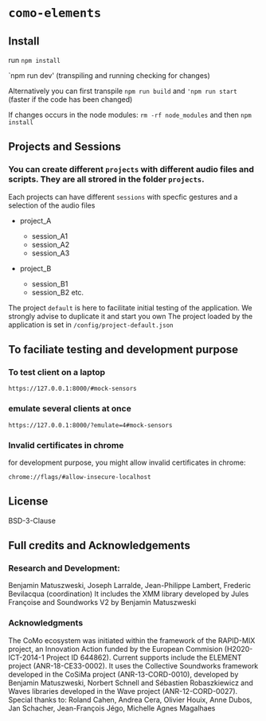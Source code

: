 # `como-elements`

## Install

run
`npm install`

`npm run dev'  (transpiling and running checking for changes)

Alternatively you can first transpile
`npm run build`
and
`'npm run start` (faster if the code has been changed)

If changes occurs in the node modules:
`rm -rf node_modules` and then `npm install`


## Projects and Sessions

### You can create different `projects` with different audio files and scripts. They are all strored in the folder `projects`.
Each projects can have different `sessions` with specfic gestures and a selection of the audio files

- project_A
  - session_A1
  - session_A2
  - session_A3

- project_B
  - session_B1
  - session_B2
etc.

The project `default` is here to facilitate initial testing of the application. We strongly advise to duplicate it and start you own
The project loaded by the application is set in `/config/project-default.json`

###


## To faciliate testing and development purpose

### To test client on a laptop

```
https://127.0.0.1:8000/#mock-sensors
```

### emulate several clients at once

```
https://127.0.0.1:8000/?emulate=4#mock-sensors
```

### Invalid certificates in chrome

for development purpose, you might allow invalid certificates in chrome:

```
chrome://flags/#allow-insecure-localhost
```

## License

BSD-3-Clause

## Full credits and Acknowledgements
### Research and Development: 
Benjamin Matuszweski, Joseph Larralde, Jean-Philippe Lambert, Frederic Bevilacqua (coordination)
It includes the XMM library developed by Jules Françoise and Soundworks V2 by Benjamin Matuszweski

### Acknowledgments
The CoMo ecosystem was initiated within the framework of the RAPID-MIX project, an Innovation Action funded by the European Commision (H2020-ICT-2014-1 Project ID 644862). Current supports include the ELEMENT project (ANR-18-CE33-0002). It uses the Collective Soundworks framework developed in the CoSiMa project (ANR-13-CORD-0010), developed by Benjamin Matuszweski, Norbert Schnell and Sébastien Robaszkiewicz and Waves libraries developed in the Wave project (ANR-12-CORD-0027).
Special thanks to: Roland Cahen, Andrea Cera, Olivier Houix, Anne Dubos, Jan Schacher, Jean-François Jégo, Michelle Agnes Magalhaes
